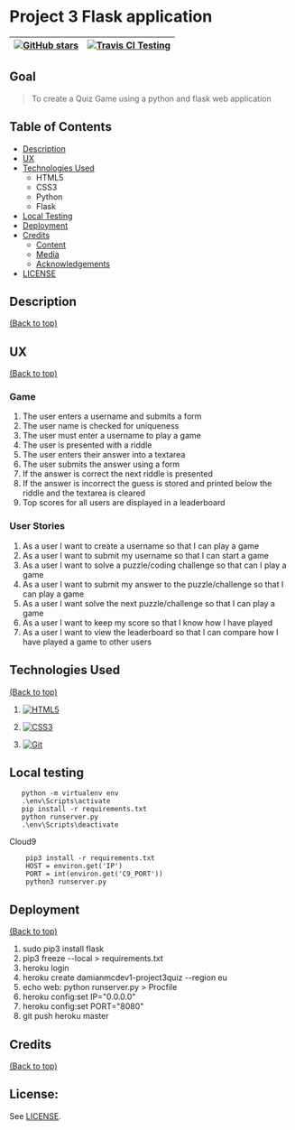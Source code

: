 # Project 3 Flask application
| <a href="https://github.com/DamianMcNulty/project3quiz/stargazers">     <img src="https://img.shields.io/github/stars/DamianMcNulty/project3quiz.svg?style=social" alt="GitHub stars"> </a> 	| [![Travis CI Testing](https://travis-ci.org/DamianMcNulty/project3quiz.svg?branch=master)](https://travis-ci.org/DamianMcNulty/project3quiz) 	|
|-----------------------------------------------------------------------------------------------------------------------------------------------------------------------------------------------	|------------------------------------------------------------------------------------------------------------------------------------------------	|

## Goal
>To create a Quiz Game using a python and flask web application

## Table of Contents
- [Description](#description)
- [UX](#ux)
- [Technologies Used](#technologies-used)
    - HTML5
    - CSS3
    - Python
    - Flask
- [Local Testing](#local-testing)
- [Deployment](#deployment)
- [Credits](#credits)
    - [Content](#content)
    - [Media](#media)
    - [Acknowledgements](#acknowledgements)
- [LICENSE](#license)

## Description
[(Back to top)](#table-of-contents)

## UX
[(Back to top)](#table-of-contents)
### Game
1. The user enters a username and submits a form
2. The user name is checked for uniqueness
3. The user must enter a username to play a game
4. The user is presented with a riddle
5. The user enters their answer into a textarea
6. The user submits the answer using a form
7. If the answer is correct the next riddle is presented
8. If the answer is incorrect the guess is stored and printed below the riddle and the textarea is cleared
9. Top scores for all users are displayed in a leaderboard

### User Stories
1. As a user I want to create a username so that I can play a game
2. As a user I want to submit my username so that I can start a game
3. As a user I want to solve a puzzle/coding challenge so that can I play a game
4. As a user I want to submit my answer to the puzzle/challenge so that I can play a game
5. As a user I want solve the next puzzle/challenge so that I can play a game
6. As a user I want to keep my score so that I know how I have played
7. As a user I want to view the leaderboard so that I can compare how I have played a game to other users
## Technologies Used
[(Back to top)](#table-of-contents)
1. [![HTML5](https://github.com/DamianMcNulty/my-first-website/blob/master/img/HTML5_logo_and_wordmark.svg)](https://en.wikipedia.org/wiki/HTML5) 

2. [![CSS3](https://github.com/DamianMcNulty/my-first-website/blob/master/img/CSS3_logo_and_wordmark.svg)](https://en.wikipedia.org/wiki/Cascading_Style_Sheets)  

3. [![Git](https://github.com/DamianMcNulty/my-first-website/blob/master/img/Git-logo.svg)](https://en.wikipedia.org/wiki/Git)  

## Local testing
```pip install virtualenv
   python -m virtualenv env
   .\env\Scripts\activate
   pip install -r requirements.txt
   python runserver.py
   .\env\Scripts\deactivate
```

Cloud9
```
    pip3 install -r requirements.txt
    HOST = environ.get('IP')
    PORT = int(environ.get('C9_PORT'))
    python3 runserver.py
```

## Deployment
[(Back to top)](#table-of-contents)
1. sudo pip3 install flask
2. pip3 freeze --local > requirements.txt
1. heroku login
2. heroku create damianmcdev1-project3quiz --region eu
3. echo web: python runserver.py > Procfile
4. heroku config:set IP="0.0.0.0"
5. heroku config:set PORT="8080"
6. git push heroku master

 
## Credits
[(Back to top)](#table-of-contents)

## License:

See [LICENSE](LICENSE).
